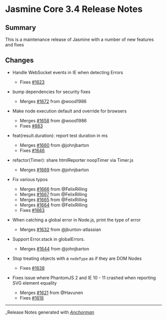 # Jasmine Core 3.4 Release Notes

## Summary

This is a maintenance release of Jasmine with a number of new features and fixes

## Changes

* Handle WebSocket events in IE when detecting Errors
  - Fixes [#1623](https://github.com/jasmine/jasmine/issues/1623)

* bump dependencies for security fixes
  - Merges [#1672](https://github.com/jasmine/jasmine/issues/1672) from @wood1986

* Make node execution default and override for browsers
  - Merges [#1658](https://github.com/jasmine/jasmine/issues/1658) from @wood1986
  - Fixes [#883](https://github.com/jasmine/jasmine/issues/883)

* feat(result.duration): report test duration in ms
  - Merges [#1660](https://github.com/jasmine/jasmine/issues/1660) from @johnjbarton
  - Fixes [#1646](https://github.com/jasmine/jasmine/issues/1646)

* refactor(Timer): share htmlReporter noopTimer via Timer.js
  - Merges [#1669](https://github.com/jasmine/jasmine/issues/1669) from @johnjbarton

* Fix various typos
  - Merges [#1666](https://github.com/jasmine/jasmine/issues/1666) from @FelixRilling
  - Merges [#1667](https://github.com/jasmine/jasmine/issues/1667) from @FelixRilling
  - Merges [#1665](https://github.com/jasmine/jasmine/issues/1665) from @FelixRilling
  - Merges [#1664](https://github.com/jasmine/jasmine/issues/1664) from @FelixRilling
  - Fixes [#1663](https://github.com/jasmine/jasmine/issues/1663)

* When catching a global error in Node.js, print the type of error
  - Merges [#1632](https://github.com/jasmine/jasmine/issues/1632) from @jbunton-atlassian

* Support Error.stack in globalErrors.
  - Merges [#1644](https://github.com/jasmine/jasmine/issues/1644) from @johnjbarton

* Stop treating objects with a `nodeType` as if they are DOM Nodes
  - Fixes [#1638](https://github.com/jasmine/jasmine/issues/1638)

* Fixes issue where PhantomJS 2 and IE 10 - 11 crashed when reporting SVG element equality
  - Merges [#1621](https://github.com/jasmine/jasmine/issues/1621) from @Havunen
  - Fixes [#1618](https://github.com/jasmine/jasmine/issues/1618)


------

_Release Notes generated with _[Anchorman](http://github.com/infews/anchorman)_

